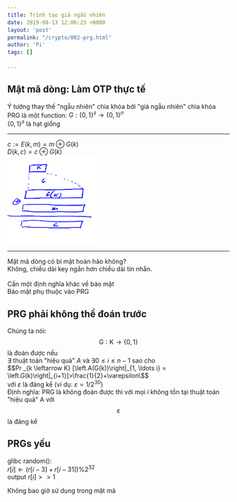 ```yaml
---
title: Trình tạo giả ngẫu nhiên
date: 2019-08-13 12:06:23 +0000
layout: 'post'
permalink: "/crypto/002-prg.html"
author: 'Pi'
tags: []

---
```


## Mật mã dòng: Làm OTP thực tế

Ý tưởng thay thế "ngẫu nhiên" chìa khóa bởi "giả ngẫu nhiên" chìa khóa<br/>
PRG là một function: $G :\{0,1\}^{s} \rightarrow\{0,1\}^{n}$<br/>
$\{0,1\}^{s}$ là hạt giống<br/>

---

$c :=E(k, m)=m \oplus G(k)$<br />
$D(k, c) = c \oplus G(k)$<br />
<img src="https://raw.githubusercontent.com/x3pi/storage/master/images/crypto/002.PNG" style=" width: 40%">

---

Mật mã dòng có bí mật hoàn hảo không?<br />
Không, chiều dài key ngắn hơn chiều dài tin nhắn.<br /><br />
Cần một định nghĩa khác về bảo mật<br />
Bảo mật phụ thuộc vào PRG

## PRG phải không thể đoán trước

Chúng ta nói: $$\mathrm{G} : \mathrm{K} \rightarrow\{0,1\}$$ là đoán được nếu <br/>
$\exists$ thuật toán "hiệu quả" $A$ và $\exists 0 \leq i \leq n-1$ sao cho <br/>
$$Pr _{k \leftarrow K} [\left.A(G(k))\right|_{1, \ldots i} = \left.G(k)\right|_{i+1}]>\frac{1}{2}+\varepsilon\$$<br/>
với $\varepsilon$ là đáng kể (ví dụ: $\varepsilon=1 / 2^{30}$) <br/>
Định nghĩa: PRG là không đoán được thì với mọi $i$ không tồn tại thuật toán "hiệu quả" A với
$$\varepsilon$$ là đáng kể

## PRGs yếu

glibc random():<br/>
$r[i] \leftarrow(r[i-3]+r[i-31]) \% 2^{32}$<br/>
output $r[i]>>1$

Không bao giờ sử dụng trong mật mã


